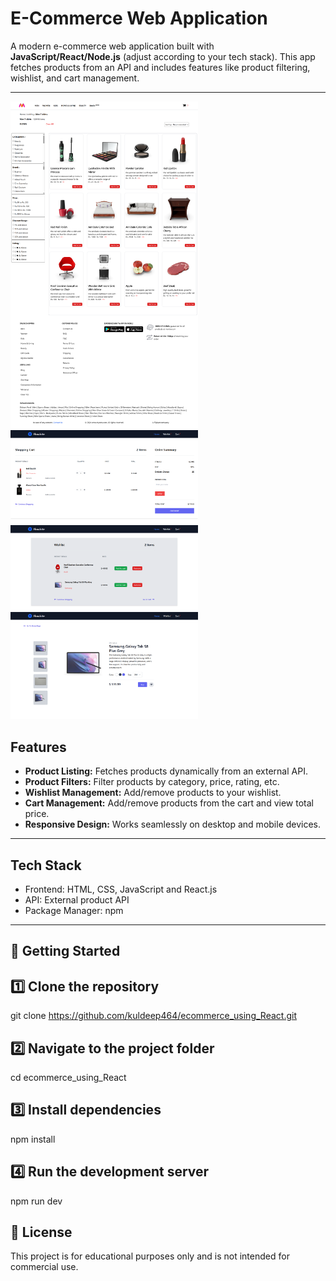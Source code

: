 # E-Commerce Web Application

A modern e-commerce web application built with **JavaScript/React/Node.js** (adjust according to your tech stack). This app fetches products from an API and includes features like product filtering, wishlist, and cart management.

---

<img src="screenshot_images/HomePage.png" alt="Home Page" width="300"/>
<img src="screenshot_images/cartImage.png" alt="Cart Page" width="300"/>

<img src="screenshot_images/wishlistPage.png" alt="Wishlist Page" width="300"/>
<img src="screenshot_images/ProductDetailingPage.png" alt="Product Detailing Page" width="300"/>


## Features

- **Product Listing:** Fetches products dynamically from an external API.
- **Product Filters:** Filter products by category, price, rating, etc.
- **Wishlist Management:** Add/remove products to your wishlist.
- **Cart Management:** Add/remove products from the cart and view total price.
- **Responsive Design:** Works seamlessly on desktop and mobile devices.

---


## Tech Stack

- Frontend: HTML, CSS, JavaScript and React.js
- API: External product API
- Package Manager: npm 

---

## 🚀 Getting Started

## 1️⃣ Clone the repository

git clone https://github.com/kuldeep464/ecommerce_using_React.git


## 2️⃣ Navigate to the project folder

cd ecommerce_using_React


## 3️⃣ Install dependencies

npm install


## 4️⃣ Run the development server

npm run dev


## 📜 License

This project is for educational purposes only and is not intended for commercial use.